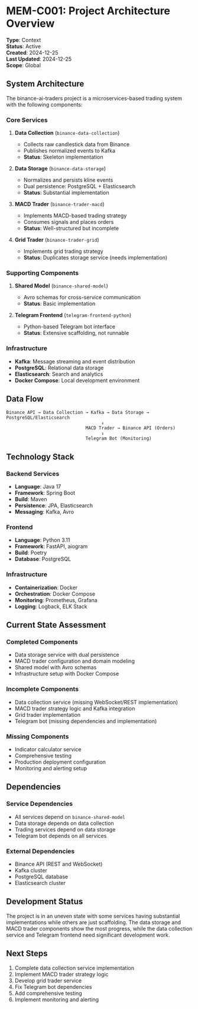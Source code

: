 # MEM-C001: Project Architecture Overview

**Type**: Context  
**Status**: Active  
**Created**: 2024-12-25  
**Last Updated**: 2024-12-25  
**Scope**: Global  

## System Architecture

The binance-ai-traders project is a microservices-based trading system with the following components:

### Core Services
1. **Data Collection** (`binance-data-collection`)
   - Collects raw candlestick data from Binance
   - Publishes normalized events to Kafka
   - **Status**: Skeleton implementation

2. **Data Storage** (`binance-data-storage`)
   - Normalizes and persists kline events
   - Dual persistence: PostgreSQL + Elasticsearch
   - **Status**: Substantial implementation

3. **MACD Trader** (`binance-trader-macd`)
   - Implements MACD-based trading strategy
   - Consumes signals and places orders
   - **Status**: Well-structured but incomplete

4. **Grid Trader** (`binance-trader-grid`)
   - Implements grid trading strategy
   - **Status**: Duplicates storage service (needs implementation)

### Supporting Components
1. **Shared Model** (`binance-shared-model`)
   - Avro schemas for cross-service communication
   - **Status**: Basic implementation

2. **Telegram Frontend** (`telegram-frontend-python`)
   - Python-based Telegram bot interface
   - **Status**: Extensive scaffolding, not runnable

### Infrastructure
- **Kafka**: Message streaming and event distribution
- **PostgreSQL**: Relational data storage
- **Elasticsearch**: Search and analytics
- **Docker Compose**: Local development environment

## Data Flow

```
Binance API → Data Collection → Kafka → Data Storage → PostgreSQL/Elasticsearch
                                    ↓
                              MACD Trader → Binance API (Orders)
                                    ↓
                              Telegram Bot (Monitoring)
```

## Technology Stack

### Backend Services
- **Language**: Java 17
- **Framework**: Spring Boot
- **Build**: Maven
- **Persistence**: JPA, Elasticsearch
- **Messaging**: Kafka, Avro

### Frontend
- **Language**: Python 3.11
- **Framework**: FastAPI, aiogram
- **Build**: Poetry
- **Database**: PostgreSQL

### Infrastructure
- **Containerization**: Docker
- **Orchestration**: Docker Compose
- **Monitoring**: Prometheus, Grafana
- **Logging**: Logback, ELK Stack

## Current State Assessment

### Completed Components
- Data storage service with dual persistence
- MACD trader configuration and domain modeling
- Shared model with Avro schemas
- Infrastructure setup with Docker Compose

### Incomplete Components
- Data collection service (missing WebSocket/REST implementation)
- MACD trader strategy logic and Kafka integration
- Grid trader implementation
- Telegram bot (missing dependencies and implementation)

### Missing Components
- Indicator calculator service
- Comprehensive testing
- Production deployment configuration
- Monitoring and alerting setup

## Dependencies

### Service Dependencies
- All services depend on `binance-shared-model`
- Data storage depends on data collection
- Trading services depend on data storage
- Telegram bot depends on all services

### External Dependencies
- Binance API (REST and WebSocket)
- Kafka cluster
- PostgreSQL database
- Elasticsearch cluster

## Development Status

The project is in an uneven state with some services having substantial implementations while others are just scaffolding. The data storage and MACD trader components show the most progress, while the data collection service and Telegram frontend need significant development work.

## Next Steps

1. Complete data collection service implementation
2. Implement MACD trader strategy logic
3. Develop grid trader service
4. Fix Telegram bot dependencies
5. Add comprehensive testing
6. Implement monitoring and alerting
